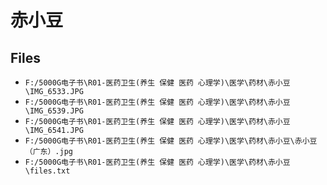 # 赤小豆

## Files

- `F:/5000G电子书\R01-医药卫生(养生 保健 医药 心理学)\医学\药材\赤小豆\IMG_6533.JPG`
- `F:/5000G电子书\R01-医药卫生(养生 保健 医药 心理学)\医学\药材\赤小豆\IMG_6539.JPG`
- `F:/5000G电子书\R01-医药卫生(养生 保健 医药 心理学)\医学\药材\赤小豆\IMG_6541.JPG`
- `F:/5000G电子书\R01-医药卫生(养生 保健 医药 心理学)\医学\药材\赤小豆\赤小豆（广东）.jpg`
- `F:/5000G电子书\R01-医药卫生(养生 保健 医药 心理学)\医学\药材\赤小豆\files.txt`
